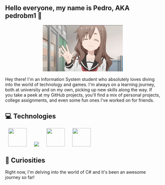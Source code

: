 ## Hello everyone, my name is Pedro, AKA pedrobm1 👋

<p align="center">
<img width="260" height="150" src="https://github.com/pedrohebm1/pedrohebm1/blob/main/assets/wave.gif"></img>
</p>

Hey there! I'm an Information System student who absolutely loves diving into the world of technology and games. I'm always on a learning journey, both at university and on my own, picking up new skills along the way. If you take a peek at my GitHub projects, you'll find a mix of personal projects, college assignments, and even some fun ones I've worked on for friends.

## 💻 Technologies

<p>
<img src="https://cdn.jsdelivr.net/gh/devicons/devicon@latest/icons/react/react-original.svg" width="60" height="60" hspace="10"/>
<img src="https://cdn.jsdelivr.net/gh/devicons/devicon@latest/icons/tailwindcss/tailwindcss-original.svg" width="60" hspace="10"/>
<img src="https://cdn.jsdelivr.net/gh/devicons/devicon@latest/icons/typescript/typescript-original.svg" width="60" height="60" hspace="10""/>
<img src="https://cdn.jsdelivr.net/gh/devicons/devicon@latest/icons/javascript/javascript-original.svg" width="60" height="60" hspace="10"/>
</p>


## 🧐 Curiosities
Right now, I'm delving into the world of C# and it's been an awesome journey so far!
